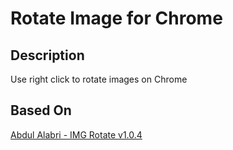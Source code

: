 # Rotate Image for Chrome

## Description
Use right click to rotate images on Chrome

## Based On
[Abdul Alabri - IMG Rotate v1.0.4](https://chrome.google.com/webstore/detail/img-rotate/jcoonajankpbolkgbipphpmbhefkengn)
